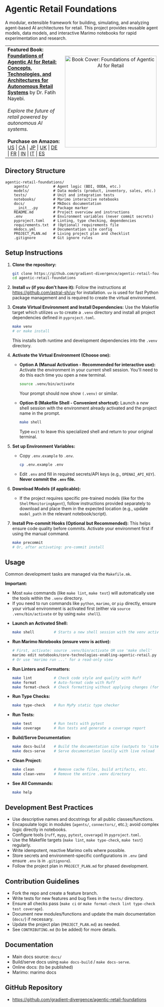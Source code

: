 # Agentic Retail Foundations

A modular, extensible framework for building, simulating, and analyzing agent-based AI architectures for retail. This project provides reusable agent models, data models, and interactive Marimo notebooks for rapid experimentation and research.

<table>
  <tr>
    <td width="60%">
      <strong>Featured Book:</strong><br>
      <a href="https://github.com/gradient-divergence/agentic-retail-foundations"><strong>Foundations of Agentic AI for Retail: Concepts, Technologies, and Architectures for Autonomous Retail Systems</strong></a> by Dr. Fatih Nayebi.
      <br><br>
      <em>Explore the future of retail powered by autonomous AI systems.</em>
      <br><br>
      <strong>Purchase on Amazon:</strong> <a href="https://www.amazon.com/Foundations-Agentic-Retail-Technologies-Architectures/dp/1069422606">US</a> | <a href="https://www.amazon.ca/Foundations-Agentic-Retail-Technologies-Architectures/dp/1069422606">CA</a> | <a href="https://www.amazon.co.jp/Foundations-Agentic-Retail-Technologies-Architectures/dp/1069422606">JP</a> | <a href="https://www.amazon.co.uk/Foundations-Agentic-Retail-Technologies-Architectures/dp/1069422606">UK</a> | <a href="https://www.amazon.de/Foundations-Agentic-Retail-Technologies-Architectures/dp/1069422606">DE</a> | <a href="https://www.amazon.fr/Foundations-Agentic-Retail-Technologies-Architectures/dp/1069422606">FR</a> | <a href="https://www.amazon.in/Foundations-Agentic-Retail-Technologies-Architectures/dp/1069422606">IN</a> | <a href="https://www.amazon.it/Foundations-Agentic-Retail-Technologies-Architectures/dp/1069422606">IT</a> | <a href="https://www.amazon.es/Foundations-Agentic-Retail-Technologies-Architectures/dp/1069422606">ES</a>
      <br>
    </td>
    <td width="40%" align="center" valign="center">
      <a href="https://www.amazon.com/Foundations-Agentic-Retail-Technologies-Architectures/dp/1069422606">
        <img src="https://github.com/gradient-divergence/.github/blob/main/book-cover.png" alt="Book Cover: Foundations of Agentic AI for Retail" width="300"/>
      </a>
    </td>
  </tr>
</table>

## Directory Structure

```
agentic-retail-foundations/
    agents/           # Agent logic (BDI, OODA, etc.)
    models/           # Data models (product, inventory, sales, etc.)
    tests/            # Unit and integration tests
    notebooks/        # Marimo interactive notebooks
    docs/             # MkDocs documentation
    __init__.py       # Package marker
    README.md         # Project overview and instructions
    .env              # Environment variables (never commit secrets)
    pyproject.toml    # Linting, type checking, dependencies
    requirements.txt  # (Optional) requirements file
    mkdocs.yml        # Documentation site config
    PROJECT_PLAN.md   # Living project plan and checklist
    .gitignore        # Git ignore rules
```

## Setup Instructions

1.  **Clone the repository:**
    ```sh
    git clone https://github.com/gradient-divergence/agentic-retail-foundations.git
    cd agentic-retail-foundations
    ```

2.  **Install `uv` (if you don't have it):**
    Follow the instructions at https://github.com/astral-sh/uv for installation. `uv` is used for fast Python package management and is required to create the virtual environment.

3.  **Create Virtual Environment and Install Dependencies:**
    Use the Makefile target which utilizes `uv` to create a `.venv` directory and install all project dependencies defined in `pyproject.toml`.
    ```sh
    make venv
    # or make install
    ```
    This installs both runtime and development dependencies into the `.venv` directory.

4.  **Activate the Virtual Environment (Choose one):**

    *   **Option A (Manual Activation - Recommended for interactive use):** Activate the environment in your current shell session. You'll need to do this each time you open a new terminal.
        ```sh
        source .venv/bin/activate
        ```
        Your prompt should now show `(.venv)` or similar.

    *   **Option B (Makefile Shell - Convenient shortcut):** Launch a *new* shell session with the environment already activated and the project name in the prompt.
        ```sh
        make shell
        ```
        Type `exit` to leave this specialized shell and return to your original terminal.

5.  **Set up Environment Variables:**
    - Copy `.env.example` to `.env`.
      ```sh
      cp .env.example .env
      ```
    - Edit `.env` and fill in required secrets/API keys (e.g., `OPENAI_API_KEY`). **Never commit the `.env` file.**

6.  **Download Models (if applicable):**
    - If the project requires specific pre-trained models (like for the `ShelfMonitoringAgent`), follow instructions provided separately to download and place them in the expected location (e.g., update `model_path` in the relevant notebook/script).

7.  **Install Pre-commit Hooks (Optional but Recommended):**
    This helps ensure code quality before commits. Activate your environment first if using the manual command.
    ```sh
    make precommit
    # Or, after activating: pre-commit install
    ```

## Usage

Common development tasks are managed via the `Makefile.mk`.

**Important:**
*   Most `make` commands (like `make lint`, `make test`) will automatically use the tools within the `.venv` directory.
*   If you need to run commands like `python`, `marimo`, or `pip` directly, ensure your virtual environment is activated first (either via `source .venv/bin/activate` or by using `make shell`).

-   **Launch an Activated Shell:**
    ```sh
    make shell         # Starts a new shell session with the venv active
    ```

-   **Run Marimo Notebooks (ensure venv is active):**
    ```sh
    # First, activate: source .venv/bin/activate OR use 'make shell'
    marimo edit notebooks/core-technologies-enabling-agentic-retail.py
    # Or use 'marimo run ...' for a read-only view
    ```

-   **Run Linters and Formatters:**
    ```sh
    make lint          # Check code style and quality with Ruff
    make format        # Auto-format code with Ruff
    make format-check  # Check formatting without applying changes (for CI)
    ```

-   **Run Type Checks:**
    ```sh
    make type-check    # Run MyPy static type checker
    ```

-   **Run Tests:**
    ```sh
    make test          # Run tests with pytest
    make coverage      # Run tests and generate a coverage report
    ```

-   **Build/Serve Documentation:**
    ```sh
    make docs-build    # Build the documentation site (outputs to 'site/')
    make docs-serve    # Serve documentation locally with live reload
    ```

-   **Clean Project:**
    ```sh
    make clean         # Remove cache files, build artifacts, etc.
    make clean-venv    # Remove the entire .venv directory
    ```

-   **See All Commands:**
    ```sh
    make help
    ```

## Development Best Practices

-   Use descriptive names and docstrings for all public classes/functions.
-   Encapsulate logic in modules (`agents/`, `connectors/`, etc.); avoid complex logic directly in notebooks.
-   Configure tools (`ruff`, `mypy`, `pytest`, `coverage`) in `pyproject.toml`.
-   Use the Makefile targets (`make lint`, `make type-check`, `make test`) regularly.
-   Write idempotent, reactive Marimo cells where possible.
-   Store secrets and environment-specific configurations in `.env` (and ensure `.env` is in `.gitignore`).
-   Follow the project plan in `PROJECT_PLAN.md` for phased development.

## Contribution Guidelines

-   Fork the repo and create a feature branch.
-   Write tests for new features and bug fixes in the `tests/` directory.
-   Ensure all checks pass (`make ci` or `make format-check lint type-check test coverage`).
-   Document new modules/functions and update the main documentation (`docs/`) if necessary.
-   Update the project plan (`PROJECT_PLAN.md`) as needed.
-   See `CONTRIBUTING.md` (to be added) for more details.

## Documentation

-   Main docs source: `docs/`
-   Build/serve docs using `make docs-build` / `make docs-serve`.
-   Online docs: (to be published)
-   Marimo: marimo docs

## GitHub Repository

-   https://github.com/gradient-divergence/agentic-retail-foundations